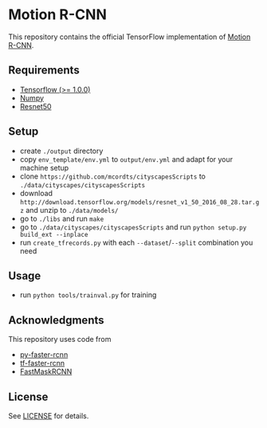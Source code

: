 # Motion R-CNN

This repository contains the official TensorFlow implementation of
[Motion R-CNN](TODO).

## Requirements

- [Tensorflow (>= 1.0.0)](https://www.tensorflow.org/install/install_linux)
- [Numpy](https://github.com/numpy/numpy/blob/master/INSTALL.rst.txt)
- [Resnet50](http://download.tensorflow.org/models/resnet_v1_50_2016_08_28.tar.gz)

## Setup
- create `./output` directory
- copy `env_template/env.yml` to `output/env.yml` and adapt for your machine setup
- clone `https://github.com/mcordts/cityscapesScripts` to `./data/cityscapes/cityscapesScripts`
- download `http://download.tensorflow.org/models/resnet_v1_50_2016_08_28.tar.gz` and unzip to `./data/models/`
- go to `./libs` and run `make`
- go to `./data/cityscapes/cityscapesScripts` and run `python setup.py build_ext --inplace`
- run `create_tfrecords.py` with each `--dataset`/`--split` combination you need

## Usage
- run `python tools/trainval.py` for training

## Acknowledgments
This repository uses code from
- [py-faster-rcnn](https://github.com/rbgirshick/py-faster-rcnn)
- [tf-faster-rcnn](https://github.com/endernewton/tf-faster-rcnn)
- [FastMaskRCNN](https://github.com/CharlesShang/FastMaskRCNN)

## License
See [LICENSE](https://github.com/simonmeister/motion-rcnn/blob/master/LICENSE) for details.
